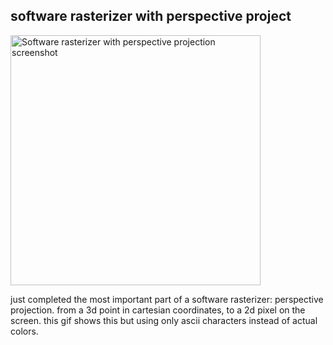 ## software rasterizer with perspective project

<img src="@ROOT@images/software_rasteriser_console.gif" style="width:400px;" alt="Software rasterizer with perspective projection screenshot"/>

just completed the most important part of a software rasterizer: perspective projection.
from a 3d point in cartesian coordinates, to a 2d pixel on the screen. this gif shows
this but using only ascii characters instead of actual colors.
